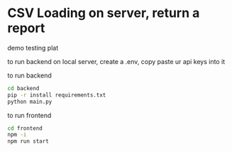 # CSV Loading on server, return a report
demo testing plat

to run backend on local server, create a .env, copy paste ur api keys into it

to run backend
```bash
cd backend
pip -r install requirements.txt
python main.py
```

to run frontend
```bash
cd frontend
npm -i
npm run start
```
